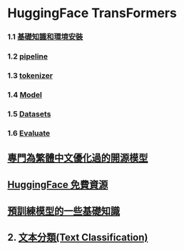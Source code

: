 # HuggingFace TransFormers

### 1.1 [**基礎知識和環境安裝**](./環境安裝)
### 1.2 [**pipeline**](./pipeline/)
### 1.3 [**tokenizer**](./tokenizer/)
### 1.4 [**Model**](./model/)
### 1.5 [**Datasets**](./datasets/)
### 1.6 [**Evaluate**](./evaluate/)

## [專門為繁體中文優化過的開源模型](./source_for_tw)
## [HuggingFace 免費資源](./source_hugging_face)

##  [預訓練模型的一些基礎知識](./預訓練模型的一些基礎知識)

## 2. [文本分類(Text Classification)](./text_classification)









